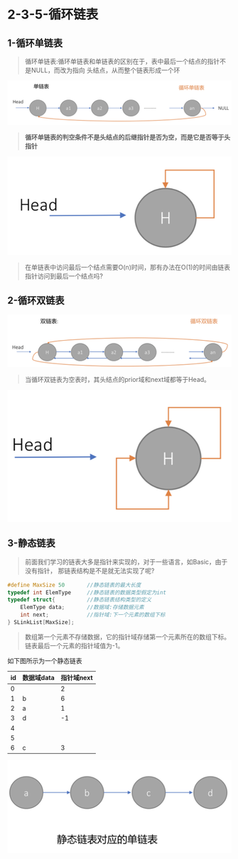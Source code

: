 # 2-3-5-循环链表

## 1-循环单链表

> 循环单链表:循环单链表和单链表的区别在于，表中最后一个结点的指针不是NULL，而改为指向 头结点，从而整个链表形成一个环

![](../../.gitbook/assets/image%20%28322%29.png)

> **循环单链表的判空条件不是头结点的后继指针是否为空，而是它是否等于头指针**

![](../../.gitbook/assets/image%20%28310%29.png)

> 在单链表中访问最后一个结点需要O\(n\)时间，那有办法在O\(1\)的时间由链表指针访问到最后一个结点吗?

## 2-循环双链表



![](../../.gitbook/assets/image%20%28160%29.png)

> 当循环双链表为空表时，其头结点的prior域和next域都等于Head。

![](../../.gitbook/assets/image%20%28254%29.png)

## 3-静态链表

> 前面我们学习的链表大多是指针来实现的，对于一些语言，如Basic，由于没有指针， 那链表结构是不是就无法实现了呢?



```c
#define MaxSize 50       //静态链表的最大长度
typedef int ElemType     //静态链表的数据类型假定为int 
typedef struct{          //静态链表结构类型的定义
    ElemType data;       //数据域:存储数据元素
    int next;            //指针域:下一个元素的数组下标
} SLinkList[MaxSize];
```



> 数组第一个元素不存储数据，它的指针域存储第一个元素所在的数组下标。 链表最后一个元素的指针域值为-1。

如下图所示为一个静态链表

| id | 数据域data  | 指针域next |
| :--- | :--- | :--- |
| 0 |  | 2 |
| 1 | b | 6 |
| 2 | a | 1 |
| 3 | d | -1 |
| 4 |  |  |
| 5 |  |  |
| 6 | c | 3 |

![](../../.gitbook/assets/image%20%28373%29.png)

